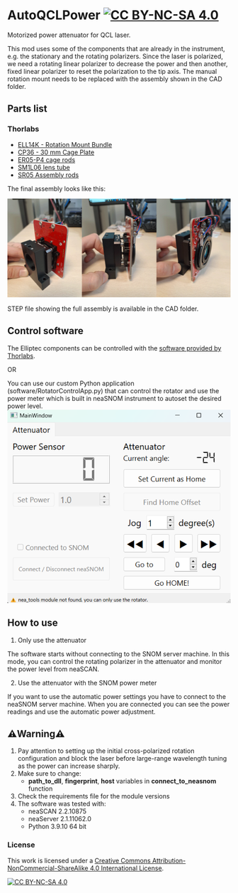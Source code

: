 # AutoQCLPower   [![CC BY-NC-SA 4.0][cc-by-nc-sa-shield]][cc-by-nc-sa]
Motorized power attenuator for QCL laser.

This mod uses some of the components that are already in the instrument, e.g. the stationary and the rotating polarizers. Since the laser is polarized, we need a rotating linear polarizer to decrease the power and then another, fixed linear polarizer to reset the polarization to the tip axis. The manual rotation mount needs to be replaced with the assembly shown in the CAD folder.

## Parts list

### Thorlabs

- [ELL14K - Rotation Mount Bundle](https://www.thorlabs.com/thorproduct.cfm?partnumber=ELL14K)
- [CP36 - 30 mm Cage Plate](https://www.thorlabs.com/thorproduct.cfm?partnumber=CP36)
- [ER05-P4 cage rods](https://www.thorlabs.com/thorproduct.cfm?partnumber=ER05-P4)
- [SM1L06 lens tube](https://www.thorlabs.com/thorproduct.cfm?partnumber=SM1L05)
- [SR05 Assembly rods](https://www.thorlabs.com/thorproduct.cfm?partnumber=SR05-P4)

The final assembly looks like this:

![assembly](/images/fulassembly.png)

STEP file showing the full assembly is available in the CAD folder.

## Control software

The Elliptec components can be controlled with the [software provided by Thorlabs](https://www.thorlabs.com/software_pages/ViewSoftwarePage.cfm?Code=ELL).

OR

You can use our custom Python application (software/RotatorControlApp.py) that can control the rotator and use the power meter which is built in neaSNOM instrument to autoset the desired power level.
![app](/images/app.png)

## How to use

1. Only use the attenuator

The software starts without connecting to the SNOM server machine. In this mode, you can control the rotating polarizer in the attenuator and monitor the power level from neaSCAN.

2. Use the attenuator with the SNOM power meter

If you want to use the automatic power settings you have to connect to the neaSNOM server machine. When you are connected you can see the power readings and use the automatic power adjustment.
## ⚠️Warning⚠️

1. Pay attention to setting up the initial cross-polarized rotation configuration and block the laser before large-range wavelength tuning as the power can increase sharply.
2. Make sure to change:
   - **path_to_dll**, **fingerprint**, **host** variables in **connect_to_neasnom** function
3. Check the requirements file for the module versions
4. The software was tested with:
   - neaSCAN 2.2.10875
   - neaServer 2.1.11062.0
   - Python 3.9.10 64 bit

### License

This work is licensed under a
[Creative Commons Attribution-NonCommercial-ShareAlike 4.0 International License][cc-by-nc-sa].

[![CC BY-NC-SA 4.0][cc-by-nc-sa-image]][cc-by-nc-sa]

[cc-by-nc-sa]: http://creativecommons.org/licenses/by-nc-sa/4.0/
[cc-by-nc-sa-image]: https://licensebuttons.net/l/by-nc-sa/4.0/88x31.png
[cc-by-nc-sa-shield]: https://img.shields.io/badge/License-CC%20BY--NC--SA%204.0-lightgrey.svg

